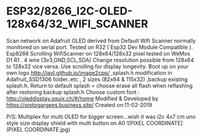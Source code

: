 # ESP32/8266_I2C-OLED-128x64/32_WIFI_SCANNER
Scan network on Adafruit OLED derived from Default Wifi Scanner normally monitored on serial port.
Tested on R32 ( Esp32 Dev Module Compatible ).
Esp8266 Scrolling WifiScanner on 128x64/128x32 pixel tested on WeMos D1 R1 .
4 wire (3v3,GND,SCL,SDA)
Change resolution possible from 128x64 to 128x32 vice versa.
Use scrolling for display longevity.
Boot up on your own logo http://javl.github.io/image2cpp/ ,splash.h modification in Adafruit_SSD1306 folder..etc , 2 sizes (82x64 & 115x32) ,backup existing splash.h.
Return to default splash = choose erase all flash when reflashing after restoring backup splash.h
Choose custom font  :   http://oleddisplay.squix.ch/#/home
Modified & Developed by https://srotogargees.business.site/
Created on:11-02-2019

P/S: Multiplex for multi OLED for bigger screen...wish it was i2c 4x7 cm uno style size display shield with multi button on A0
![PIXEL COORDINATE](PIXEL COORDINATE.jpg)

